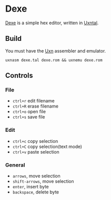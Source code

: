 # Dexe

[Dexe](https://wiki.xxiivv.com/site/dexe.html) is a simple hex editor, written in [Uxntal](https://wiki.xxiivv.com/site/uxntal.html).

## Build

You must have the [Uxn](https://git.sr.ht/~rabbits/uxn/) assembler and emulator.

```
uxnasm dexe.tal dexe.rom && uxnemu dexe.rom
```

## Controls

### File

- `ctrl+r` edit filename
- `ctrl+R` erase filename
- `ctrl+o` open file
- `ctrl+s` save file

### Edit

- `ctrl+c` copy selection
- `ctrl+C` copy selection(text mode)
- `ctrl+v` paste selection

### General

- `arrows`, move selection
- `shift-arrows`, move selection
- `enter`, insert byte
- `backspace`, delete byte
